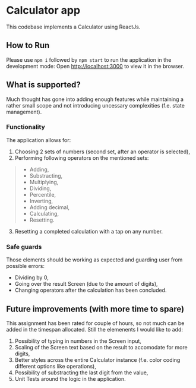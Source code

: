 # Calculator app

This codebase implements a Calculator using ReactJs.

## How to Run

Please use `npm i` followed by `npm start` to run the application in the development mode:
Open [http://localhost:3000](http://localhost:3000) to view it in the browser.

## What is supported?

Much thought has gone into adding enough features while maintaining a rather small scope and not introducing uncessary complexities (f.e. state management).

### Functionality

The application allows for:
1. Choosing 2 sets of numbers (second set, after an operator is selected),
2. Performing following operators on the mentioned sets:
>- Adding,
>- Substracting,
>- Multiplying,
>- Dividing,
>- Percentile,
>- Inverting,
>- Adding decimal, 
>- Calculating,
>- Resetting.
3. Resetting a completed calculation with a tap on any number.

### Safe guards

Those elements should be working as expected and guarding user from possible errors:
- Dividing by 0,
- Going over the result Screen (due to the amount of digits),
- Changing operators after the calculation has been concluded.

## Future improvements (with more time to spare)

This assignment has been rated for couple of hours, so not much can be added in the timespan allocated. Still the elemenents I would like to add:
1. Possibility of typing in numbers in the Screen input,
2. Scaling of the Screen text based on the result to accomodate for more digits,
3. Better styles across the entire Calculator instance (f.e. color coding different options like operations),
4. Possibility of substracting the last digit from the value,
5. Unit Tests around the logic in the application.
